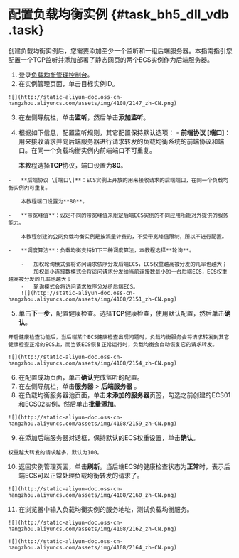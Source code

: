 # 配置负载均衡实例 {#task_bh5_dll_vdb .task}

创建负载均衡实例后，您需要添加至少一个监听和一组后端服务器。本指南指引您配置一个TCP监听并添加部署了静态网页的两个ECS实例作为后端服务器。

1.   登录[负载均衡管理控制台](https://slbnew.console.aliyun.com/#/list/cn-hangzhou)。 
2.   在实例管理页面，单击目标实例ID。 

    ![](http://static-aliyun-doc.oss-cn-hangzhou.aliyuncs.com/assets/img/4108/2147_zh-CN.png)

3.   在左侧导航栏，单击**监听**，然后单击**添加监听**。 
4.   根据如下信息，配置监听规则，其它配置保持默认选项： 
    -   **前端协议 \[端口\]**：用来接收请求并向后端服务器进行请求转发的负载均衡系统的前端协议和端口。在同一个负载均衡实例内前端端口不可重复。

        本教程选择**TCP**协议，端口设置为**80**。

    -   **后端协议 \[端口\]**：ECS实例上开放的用来接收请求的后端端口，在同一个负载均衡实例内可重复。

        本教程端口设置为**80**。

    -   **带宽峰值**：设定不同的带宽峰值来限定后端ECS实例的不同应用所能对外提供的服务能力。

        本教程创建的公网负载均衡实例是按流量计费的，不受带宽峰值限制，所以不进行配置。

    -   **调度算法**：负载均衡支持如下三种调度算法，本教程选择**轮询**。

        -   加权轮询模式会将访问请求依序分发后端ECS，ECS权重越高被分发的几率也越大；
        -   加权最小连接数模式会将访问请求分发给当前连接数最小的一台后端ECS，ECS权重越高被分发的几率也越大；
        -   轮询模式会将访问请求依序分发给后端ECS。
        ![](http://static-aliyun-doc.oss-cn-hangzhou.aliyuncs.com/assets/img/4108/2151_zh-CN.png)

5.   单击**下一步**，配置健康检查。选择**TCP**健康检查，使用默认配置，然后单击**确认**。 

    开启健康检查功能后，当后端某个ECS健康检查出现问题时，负载均衡服务会将请求转发到其它健康检查正常的ECS上，而当该ECS恢复正常运行时，负载均衡会自动恢复它的请求转发。

    ![](http://static-aliyun-doc.oss-cn-hangzhou.aliyuncs.com/assets/img/4108/2154_zh-CN.png)

6.   在配置成功页面，单击**确认**完成监听的配置。 
7.   在左侧导航栏，单击**服务器** \> **后端服务器** 。 
8.   在负载均衡服务器池页面，单击**未添加的服务器**页签，勾选之前创建的ECS01和ECS02实例，然后单击**批量添加**。 

    ![](http://static-aliyun-doc.oss-cn-hangzhou.aliyuncs.com/assets/img/4108/2159_zh-CN.png)

9.   在添加后端服务器对话框，保持默认的ECS权重设置，单击**确认**。 

    权重越大转发的请求越多，默认为100。

10.  返回实例管理页面，单击**刷新**。当后端ECS的健康检查状态为**正常**时，表示后端ECS可以正常处理负载均衡转发的请求了。 

    ![](http://static-aliyun-doc.oss-cn-hangzhou.aliyuncs.com/assets/img/4108/2160_zh-CN.png)

11.  在浏览器中输入负载均衡实例的服务地址，测试负载均衡服务。 

    ![](http://static-aliyun-doc.oss-cn-hangzhou.aliyuncs.com/assets/img/4108/2162_zh-CN.png)

    ![](http://static-aliyun-doc.oss-cn-hangzhou.aliyuncs.com/assets/img/4108/2164_zh-CN.png)


